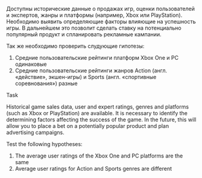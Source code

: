 Доступны исторические данные о продажах игр, оценки пользователей и экспертов, жанры и платформы (например, Xbox или PlayStation). 
Необходимо выявить определяющие факторы влияющие  на успешность игры. 
В дальнейшем это позволит сделать ставку на потенциально популярный продукт и спланировать рекламные кампании.

Так же необходимо проверить слудующие гипотезы:
1. Средние пользовательские рейтинги платформ Xbox One и PC одинаковые
2. Средние пользовательские рейтинги жанров Action (англ. «действие», экшен-игры) и Sports (англ. «спортивные соревнования») разные

Task

Historical game sales data, user and expert ratings, genres and platforms (such as Xbox or PlayStation) are available.
It is necessary to identify the determining factors affecting the success of the game.
In the future, this will allow you to place a bet on a potentially popular product and plan advertising campaigns.

Test the following hypotheses:
1. The average user ratings of the Xbox One and PC platforms are the same
2. Average user ratings for Action and Sports genres are different
